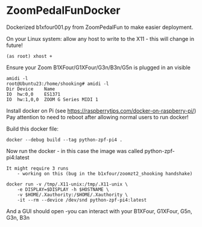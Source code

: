 # ZoomPedalFunDocker
Dockerized b1xfour001.py from ZoomPedalFun to make easier deployment.


On your Linux system:
    allow any host to write to the X11 - this will change in future!
```
(as root) xhost +
```
Ensure your Zoom B1XFour/G1XFour/G3n/B3n/G5n is plugged in an visible
```
amidi -l
root@Ubuntu23:/home/shooking# amidi -l
Dir Device    Name
IO  hw:0,0    ES1371
IO  hw:1,0,0  ZOOM G Series MIDI 1
```
Install docker on Pi (see https://raspberrytips.com/docker-on-raspberry-pi/)
Pay attention to need to reboot after allowing normal users to run docker!

Build this docker file:
```
docker --debug build --tag python-zpf-pi4 .
```

Now run the docker - in this case the image was called python-zpf-pi4:latest

    It might require 3 runs
        - working on this (bug in the b1xfour/zoomzt2_shooking handshake)
```
docker run -v /tmp/.X11-unix:/tmp/.X11-unix \
    -e DISPLAY=$DISPLAY -h $HOSTNAME \
    -v $HOME/.Xauthority:/$HOME/.Xauthority \
    -it --rm --device /dev/snd python-zpf-pi4:latest
```

And a GUI should open -you can interact with your B1XFour, G1XFour, G5n, G3n, B3n
